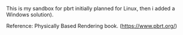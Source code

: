 This is my sandbox for pbrt initially planned for Linux, then i added a Windows solution). 

Reference: Physically Based Rendering book.  (https://www.pbrt.org/)
